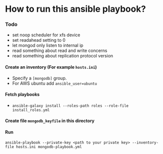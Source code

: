 # How to run this ansible playbook?

### Todo
- set noop scheduler for xfs device
- set readahead setting to 0
- let mongod only listen to internal ip
- read something about read and write concerns
- read something about replication protocol version

#### Create an inventory (For example `hosts.ini`)
- Specify a `[mongodb]` group.
- For AWS ubuntu add `ansible_user=ubuntu`

#### Fetch playbooks
- `ansible-galaxy install --roles-path roles --role-file install_roles.yml`

#### Create file `mongodb_keyfile` in this directory

#### Run
`ansible-playbook --private-key <path to your private key> --inventory-file hosts.ini mongodb-playbook.yml`
